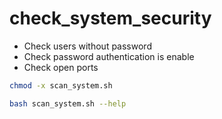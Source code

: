 # check_system_security
 - Check users without password
 - Check password authentication is enable
 - Check open ports
```bash
chmod -x scan_system.sh
```
```bash
bash scan_system.sh --help
```
